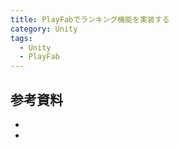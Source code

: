 ```yaml
---
title: PlayFabでランキング機能を実装する
category: Unity
tags:
  - Unity
  - PlayFab
---
```




## 参考資料

- []()
- []()